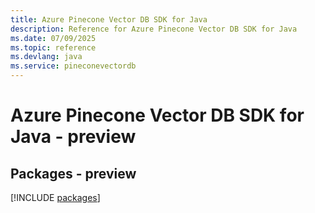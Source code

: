 ```yaml
---
title: Azure Pinecone Vector DB SDK for Java
description: Reference for Azure Pinecone Vector DB SDK for Java
ms.date: 07/09/2025
ms.topic: reference
ms.devlang: java
ms.service: pineconevectordb
---
```

# Azure Pinecone Vector DB SDK for Java - preview
## Packages - preview
[!INCLUDE [packages](pinecone-vector-db-index.md)]